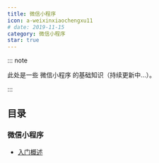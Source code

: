 ```yaml
---
title: 微信小程序
icon: a-weixinxiaochengxu11
# date: 2019-11-15
category: 微信小程序
star: true
---
```


::: note

此处是一些 微信小程序 的基础知识（持续更新中...）。

:::

<!-- more -->

## 目录

### 微信小程序

- [入门概述](/notes/wechat/get-started/README.md)
